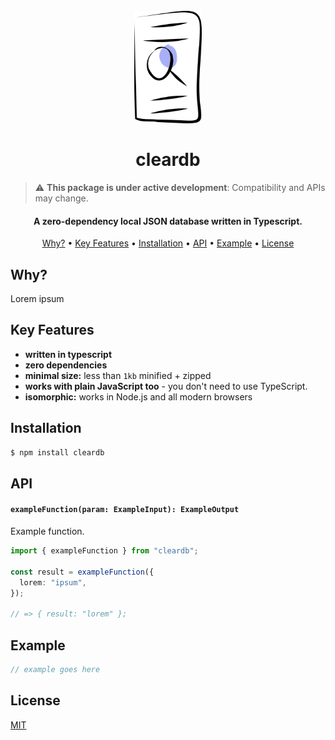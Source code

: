<h1 align="center">
  <br>
  <a href="https://github.com/alexberriman/cleardb"><img src="./logo.svg" alt="cleardb" height="180"></a>
  <br><br>
  cleardb
  <br>
</h1>

> :warning: **This package is under active development**: Compatibility and APIs may change.

<h4 align="center">A zero-dependency local JSON database written in Typescript.</h4>

<p align="center">
  <a href="#why">Why?</a> •
  <a href="#key-features">Key Features</a> •
  <a href="#installation">Installation</a> •
  <a href="#api">API</a> •
  <a href="#example">Example</a> •
  <a href="#license">License</a>
</p>

## Why?

Lorem ipsum

## Key Features

- **written in typescript**
- **zero dependencies**
- **minimal size:** less than `1kb` minified + zipped
- **works with plain JavaScript too** - you don't need to use TypeScript.
- **isomorphic:** works in Node.js and all modern browsers

## Installation

```bash
$ npm install cleardb
```

## API

#### `exampleFunction(param: ExampleInput): ExampleOutput`

Example function.

```ts
import { exampleFunction } from "cleardb";

const result = exampleFunction({
  lorem: "ipsum",
});

// => { result: "lorem" };
```

## Example

```ts
// example goes here
```

## License

[MIT](https://tldrlegal.com/license/mit-license)
